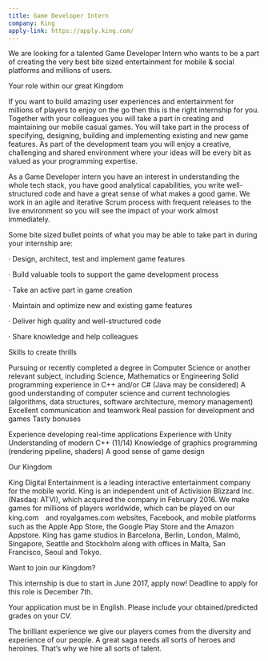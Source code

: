 ```yaml
---
title: Game Developer Intern 
company: King
apply-link: https://apply.king.com/
---
```

 
<p> 
We are looking for a talented Game Developer Intern who wants to be a part of creating the very best bite sized entertainment for mobile & social platforms and millions of users.
</p>
<p>
Your role within our great Kingdom 
</p>
<p>
If you want to build amazing user experiences and entertainment for millions of players to enjoy on the go then this is the right internship for you. Together with your colleagues you will take a part in creating and maintaining our mobile casual games. You will take part in the process of specifying, designing, building and implementing existing and new game features. As part of the development team you will enjoy a creative, challenging and shared environment where your ideas will be every bit as valued as your programming expertise. 
</p>
<p>
As a Game Developer intern you have an interest in understanding the whole tech stack, you have good analytical capabilities, you write well-structured code and have a great sense of what makes a good game. We work in an agile and iterative Scrum process with frequent releases to the live environment so you will see the impact of your work almost immediately.
</p>
<p>
Some bite sized bullet points of what you may be able to take part in during your internship are:

·         Design, architect, test and implement game features

·         Build valuable tools to support the game development process

·         Take an active part in game creation

·         Maintain and optimize new and existing game features

·         Deliver high quality and well-structured code

·         Share knowledge and help colleagues
</p>

<p>
Skills to create thrills
</p>

<p>
Pursuing or recently completed a degree in Computer Science or another relevant subject, including Science, Mathematics or Engineering
Solid programming experience in C++ and/or C# (Java may be considered)
A good understanding of computer science and current technologies (algorithms, data structures, software architecture, memory management)
Excellent communication and teamwork
Real passion for development and games
Tasty bonuses
</p>

<p>
Experience developing real-time applications
Experience with Unity
Understanding of modern C++ (11/14)
Knowledge of graphics programming (rendering pipeline, shaders)
A good sense of game design
</p>
 
<p>
Our Kingdom
</p>
<p>
King Digital Entertainment is a leading interactive entertainment company for the mobile world. King is an independent unit of Activision Blizzard Inc. (Nasdaq: ATVI), which acquired the company in February 2016. We make games for millions of players worldwide, which can be played on our king.com　and royalgames.com websites, Facebook, and mobile platforms such as the Apple App Store, the Google Play Store and the Amazon Appstore. King has game studios in Barcelona, Berlin, London, Malmö, Singapore, Seattle and Stockholm along with offices in Malta, San Francisco, Seoul and Tokyo. 
</p>

<p>
Want to join our Kingdom?
</p>
<p>
This internship is due to start in June 2017, apply now! Deadline to apply for this role is December 7th.
</p>
<p>
Your application must be in English. 
Please include your obtained/predicted grades on your CV.
</p>
<p>
The brilliant experience we give our players comes from the diversity and experience of our people. A great saga needs all sorts of heroes and heroines. That’s why we hire all sorts of talent.
</p>
